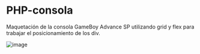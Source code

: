 # PHP-consola

Maquetación de la consola GameBoy Advance SP utilizando grid y flex para trabajar el posicionamiento de los div.

![image](https://user-images.githubusercontent.com/16335672/119152252-6e8fcd00-ba50-11eb-9b4f-0a88ef5755e1.png)


